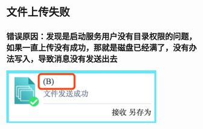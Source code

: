 # 文件上传失败

## 错误原因：发现是启动服务用户没有目录权限的问题，如果一直上传没有成功，那就是磁盘已经满了，没有办法写入，导致消息没有发送出去

![文件上传失败](/image/c3/文件发送上传成功，但是不显示文件名.png "Title")